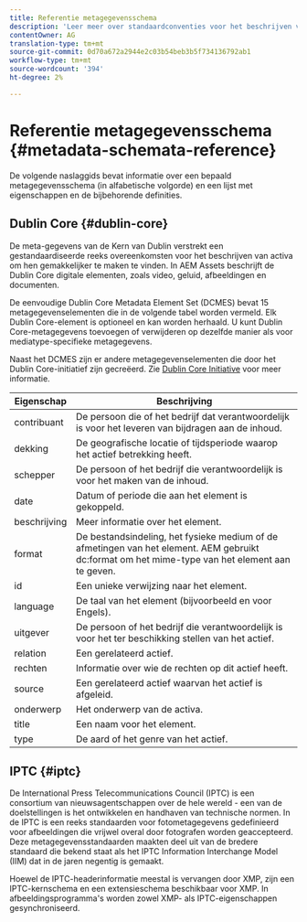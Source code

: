 ```yaml
---
title: Referentie metagegevensschema
description: 'Leer meer over standaardconventies voor het beschrijven van metagegevens van elementen, zoals Dublin Core, IPTC en ander metagegevensschema. '
contentOwner: AG
translation-type: tm+mt
source-git-commit: 0d70a672a2944e2c03b54beb3b5f734136792ab1
workflow-type: tm+mt
source-wordcount: '394'
ht-degree: 2%

---
```



# Referentie metagegevensschema {#metadata-schemata-reference}

De volgende naslaggids bevat informatie over een bepaald metagegevensschema (in alfabetische volgorde) en een lijst met eigenschappen en de bijbehorende definities.

## Dublin Core {#dublin-core}

De meta-gegevens van de Kern van Dublin verstrekt een gestandaardiseerde reeks overeenkomsten voor het beschrijven van activa om hen gemakkelijker te maken te vinden. In AEM Assets beschrijft de Dublin Core digitale elementen, zoals video, geluid, afbeeldingen en documenten.

De eenvoudige Dublin Core Metadata Element Set (DCMES) bevat 15 metagegevenselementen die in de volgende tabel worden vermeld. Elk Dublin Core-element is optioneel en kan worden herhaald. U kunt Dublin Core-metagegevens toevoegen of verwijderen op dezelfde manier als voor mediatype-specifieke metagegevens.

Naast het DCMES zijn er andere metagegevenselementen die door het Dublin Core-initiatief zijn gecreëerd. Zie [Dublin Core Initiative](http://dublincore.org/) voor meer informatie.

| Eigenschap | Beschrijving |
|---|---|
| contribuant | De persoon die of het bedrijf dat verantwoordelijk is voor het leveren van bijdragen aan de inhoud. |
| dekking | De geografische locatie of tijdsperiode waarop het actief betrekking heeft. |
| schepper | De persoon of het bedrijf die verantwoordelijk is voor het maken van de inhoud. |
| date | Datum of periode die aan het element is gekoppeld. |
| beschrijving | Meer informatie over het element. |
| format | De bestandsindeling, het fysieke medium of de afmetingen van het element. AEM gebruikt dc:format om het mime-type van het element aan te geven. |
| id | Een unieke verwijzing naar het element. |
| language | De taal van het element (bijvoorbeeld en voor Engels). |
| uitgever | De persoon of het bedrijf die verantwoordelijk is voor het ter beschikking stellen van het actief. |
| relation | Een gerelateerd actief. |
| rechten | Informatie over wie de rechten op dit actief heeft. |
| source | Een gerelateerd actief waarvan het actief is afgeleid. |
| onderwerp | Het onderwerp van de activa. |
| title | Een naam voor het element. |
| type | De aard of het genre van het actief. |

## IPTC {#iptc}

De International Press Telecommunications Council (IPTC) is een consortium van nieuwsagentschappen over de hele wereld - een van de doelstellingen is het ontwikkelen en handhaven van technische normen. In de IPTC is een reeks standaarden voor fotometagegevens gedefinieerd voor afbeeldingen die vrijwel overal door fotografen worden geaccepteerd. Deze metagegevensstandaarden maakten deel uit van de bredere standaard die bekend staat als het IPTC Information Interchange Model (IIM) dat in de jaren negentig is gemaakt.

Hoewel de IPTC-headerinformatie meestal is vervangen door XMP, zijn een IPTC-kernschema en een extensieschema beschikbaar voor XMP. In afbeeldingsprogramma&#39;s worden zowel XMP- als IPTC-eigenschappen gesynchroniseerd.
